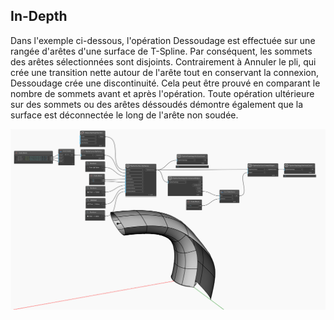 ## In-Depth

Dans l'exemple ci-dessous, l'opération Dessoudage est effectuée sur une rangée d'arêtes d'une surface de T-Spline. Par conséquent, les sommets des arêtes sélectionnées sont disjoints. Contrairement à Annuler le pli, qui crée une transition nette autour de l'arête tout en conservant la connexion, Dessoudage crée une discontinuité. Cela peut être prouvé en comparant le nombre de sommets avant et après l'opération. Toute opération ultérieure sur des sommets ou des arêtes déssoudés démontre également que la surface est déconnectée le long de l'arête non soudée.

![Example](./Autodesk.DesignScript.Geometry.TSpline.TSplineSurface.UnweldEdges_img.jpg)
